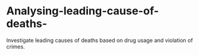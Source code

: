 # Analysing-leading-cause-of-deaths-
Investigate leading causes of deaths based on drug usage and violation of crimes. 
